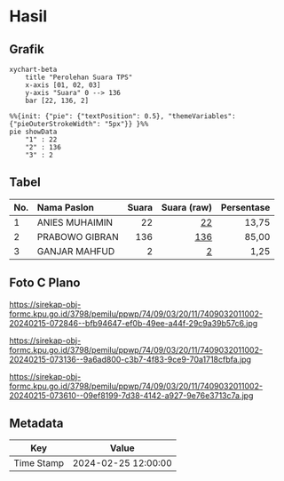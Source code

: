 # Hasil

## Grafik

```mermaid
xychart-beta
    title "Perolehan Suara TPS"
    x-axis [01, 02, 03]
    y-axis "Suara" 0 --> 136
    bar [22, 136, 2]
```

```mermaid
%%{init: {"pie": {"textPosition": 0.5}, "themeVariables": {"pieOuterStrokeWidth": "5px"}} }%%
pie showData
    "1" : 22
    "2" : 136
    "3" : 2
```

## Tabel

| No. | Nama Paslon    | Suara | Suara (raw) | Persentase |
|:--- |:-------------- | -----:| -----------:| ----------:|
| 1   | ANIES MUHAIMIN | 22    | [22][p-1]   | 13,75      |
| 2   | PRABOWO GIBRAN | 136   | [136][p-2]  | 85,00      |
| 3   | GANJAR MAHFUD  | 2     | [2][p-3]    | 1,25       |


[p-1]: https://github.com/gigit-pemilu/pemilu-2024-74-sulawesi-tenggara/blob/main/pilpres/hitung-suara/sub/74-sulawesi-tenggara/sub/09-konawe-utara/sub/03-langgikima/sub/2011-molore-pantai/sub/002-tps/sub/paslon-1.txt
[p-2]: https://github.com/gigit-pemilu/pemilu-2024-74-sulawesi-tenggara/blob/main/pilpres/hitung-suara/sub/74-sulawesi-tenggara/sub/09-konawe-utara/sub/03-langgikima/sub/2011-molore-pantai/sub/002-tps/sub/paslon-2.txt
[p-3]: https://github.com/gigit-pemilu/pemilu-2024-74-sulawesi-tenggara/blob/main/pilpres/hitung-suara/sub/74-sulawesi-tenggara/sub/09-konawe-utara/sub/03-langgikima/sub/2011-molore-pantai/sub/002-tps/sub/paslon-3.txt

## Foto C Plano

https://sirekap-obj-formc.kpu.go.id/3798/pemilu/ppwp/74/09/03/20/11/7409032011002-20240215-072846--bfb94647-ef0b-49ee-a44f-29c9a39b57c6.jpg

https://sirekap-obj-formc.kpu.go.id/3798/pemilu/ppwp/74/09/03/20/11/7409032011002-20240215-073136--9a6ad800-c3b7-4f83-9ce9-70a1718cfbfa.jpg

https://sirekap-obj-formc.kpu.go.id/3798/pemilu/ppwp/74/09/03/20/11/7409032011002-20240215-073610--09ef8199-7d38-4142-a927-9e76e3713c7a.jpg


## Metadata

| Key        | Value               |
| ---------- | ------------------- |
| Time Stamp | 2024-02-25 12:00:00 |



